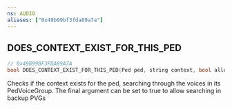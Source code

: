 ```yaml
---
ns: AUDIO
aliases: ["0x49b99bf3fda89a7a"]
---
```

## DOES_CONTEXT_EXIST_FOR_THIS_PED

```c
// 0x49B99BF3FDA89A7A
bool DOES_CONTEXT_EXIST_FOR_THIS_PED(Ped ped, string context, bool allowBackupPVG);
```

Checks if the context exists for the ped, searching through the voices in its PedVoiceGroup. The final argument can be set to true to allow searching in backup PVGs

